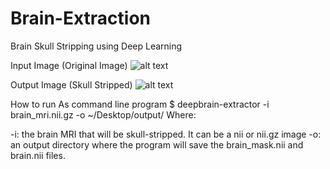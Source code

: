 # Brain-Extraction
Brain Skull Stripping using Deep Learning 

Input Image (Original Image)
![alt text](https://github.com/likitha-l/Brain-Extraction/blob/main/images/input.PNG)

Output Image (Skull Stripped)
![alt text](https://github.com/likitha-l/Brain-Extraction/blob/main/images/output.PNG)


How to run
As command line program
$ deepbrain-extractor -i brain_mri.nii.gz -o ~/Desktop/output/
Where:

-i: the brain MRI that will be skull-stripped. It can be a nii or nii.gz image
-o: an output directory where the program will save the brain_mask.nii and brain.nii files.
